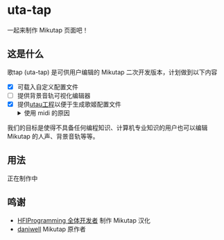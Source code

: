 # uta-tap

一起来制作 Mikutap 页面吧！

## 这是什么

歌tap (uta-tap) 是可供用户编辑的 Mikutap 二次开发版本，计划做到以下内容
+ [x] 可载入自定义配置文件
+ [ ] 提供背景音轨可视化编辑器
+ [x] 提供[utau工程](vocal.mid)以便于生成歌姬配置文件
  <details>
    <summary>使用 midi 的原因</summary>
    综合考虑下来，还是 midi 的适用性最强，只需导入 midi 然后编辑歌词就行了，歌词如下  
    <code>mo gu no ka te mo so o ga na ra pa ma ye de ro re to za ba sa ge nya sa ya bi te ha ko a tsu to</code>
  </details>

我们的目标是使得不具备任何编程知识、计算机专业知识的用户也可以编辑 Mikutap 的人声、背景音轨等等。

## 用法

正在制作中

## 鸣谢

+ [HFIProgramming 全体开发者](https://github.com/HFIProgramming) 制作 Mikutap 汉化
+ [daniwell](https://aidn.jp/) Mikutap 原作者
